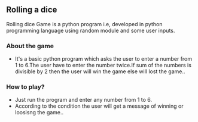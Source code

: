 ## Rolling a dice
Rolling dice  Game is a python program i.e, developed in python programming language using random module and some user inputs.

### About the game
- It's a basic python program which asks the user to enter a number from 1 to 6.The user have to enter the number twice.If sum of the numbers is divisible by 2 then the user will win the game else will lost the game..

### How to play?
- Just run the program and enter any number from 1 to 6.
- According to the condition the user will get a message of winning or loosisng the game..